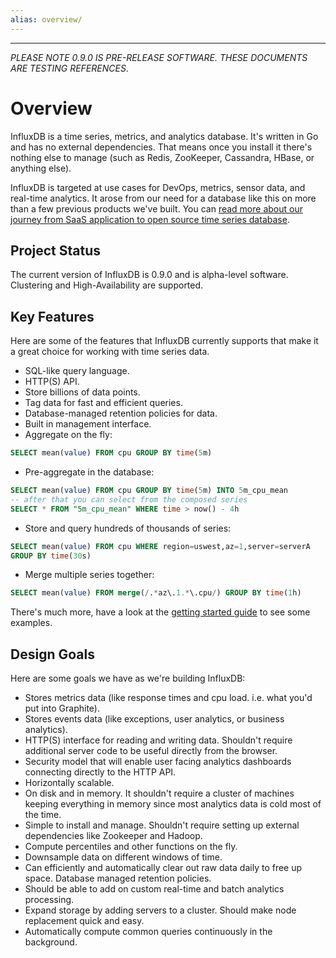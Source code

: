 ```yaml
---
alias: overview/
---
```


---
_PLEASE NOTE 0.9.0 IS PRE-RELEASE SOFTWARE. THESE DOCUMENTS ARE TESTING REFERENCES_.

# Overview

InfluxDB is a time series, metrics, and analytics database. It's written in Go and has no external dependencies. That means once you install it there's nothing else to manage (such as Redis, ZooKeeper, Cassandra, HBase, or anything else).

InfluxDB is targeted at use cases for DevOps, metrics, sensor data, and real-time analytics. It arose from our need for a database like this on more than a few previous products we've built. You can [read more about our journey from SaaS application to open source time series database](/blog/2014/09/26/one-year-of-influxdb-and-the-road-to-1_0.html).

## Project Status

The current version of InfluxDB is 0.9.0 and is alpha-level software. Clustering and High-Availability are supported.

## Key Features

Here are some of the features that InfluxDB currently supports that make it a great choice for working with time series data.

* SQL-like query language.
* HTTP(S) API.
* Store billions of data points.
* Tag data for fast and efficient queries.
* Database-managed retention policies for data.
* Built in management interface.
* Aggregate on the fly:

```sql
SELECT mean(value) FROM cpu GROUP BY time(5m)
```
* Pre-aggregate in the database:

```sql
SELECT mean(value) FROM cpu GROUP BY time(5m) INTO 5m_cpu_mean
-- after that you can select from the composed series
SELECT * FROM "5m_cpu_mean" WHERE time > now() - 4h
```
* Store and query hundreds of thousands of series:

```sql
SELECT mean(value) FROM cpu WHERE region=uswest,az=1,server=serverA
GROUP BY time(30s)
```

* Merge multiple series together:

```sql
SELECT mean(value) FROM merge(/.*az\.1.*\.cpu/) GROUP BY time(1h)
```

There's much more, have a look at the [getting started guide](getting_started.html) to see some examples.

## Design Goals

Here are some goals we have as we're building InfluxDB:

* Stores metrics data (like response times and cpu load. i.e. what you'd put into Graphite).
* Stores events data (like exceptions, user analytics, or business analytics).
* HTTP(S) interface for reading and writing data. Shouldn't require additional server code to be useful directly from the browser.
* Security model that will enable user facing analytics dashboards connecting directly to the HTTP API.
* Horizontally scalable.
* On disk and in memory. It shouldn't require a cluster of machines keeping everything in memory since most analytics data is cold most of the time.
* Simple to install and manage. Shouldn't require setting up external dependencies like Zookeeper and Hadoop.
* Compute percentiles and other functions on the fly.
* Downsample data on different windows of time.
* Can efficiently and automatically clear out raw data daily to free up space. Database managed retention policies.
* Should be able to add on custom real-time and batch analytics processing.
* Expand storage by adding servers to a cluster. Should make node replacement quick and easy.
* Automatically compute common queries continuously in the background.
